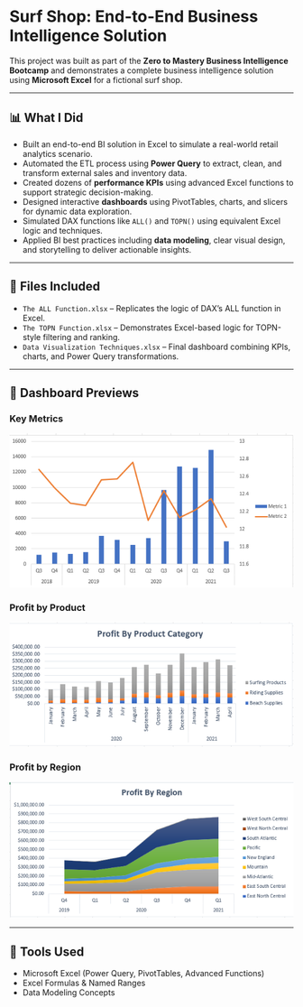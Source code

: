 # Surf Shop: End-to-End Business Intelligence Solution

This project was built as part of the **Zero to Mastery Business Intelligence Bootcamp** and demonstrates a complete business intelligence solution using **Microsoft Excel** for a fictional surf shop.

---

## 📊 What I Did

- Built an end-to-end BI solution in Excel to simulate a real-world retail analytics scenario.
- Automated the ETL process using **Power Query** to extract, clean, and transform external sales and inventory data.
- Created dozens of **performance KPIs** using advanced Excel functions to support strategic decision-making.
- Designed interactive **dashboards** using PivotTables, charts, and slicers for dynamic data exploration.
- Simulated DAX functions like `ALL()` and `TOPN()` using equivalent Excel logic and techniques.
- Applied BI best practices including **data modeling**, clear visual design, and storytelling to deliver actionable insights.

---

## 📂 Files Included

- `The ALL Function.xlsx` – Replicates the logic of DAX’s ALL function in Excel.
- `The TOPN Function.xlsx` – Demonstrates Excel-based logic for TOPN-style filtering and ranking.
- `Data Visualization Techniques.xlsx` – Final dashboard combining KPIs, charts, and Power Query transformations.

---

## 📸 Dashboard Previews

### Key Metrics
![Key Metrics](images/metrics.PNG)

### Profit by Product
![Profit by Product](images/profit_by_product.PNG)

### Profit by Region
![Profit by Region](images/profit_by_region.PNG)

---

## 🧰 Tools Used

- Microsoft Excel (Power Query, PivotTables, Advanced Functions)
- Excel Formulas & Named Ranges
- Data Modeling Concepts
